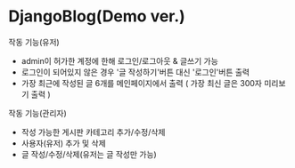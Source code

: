 # DjangoBlog(Demo ver.)
작동 기능(유저)
- admin이 허가한 계정에 한해 로그인/로그아웃 & 글쓰기 가능
- 로그인이 되어있지 않은 경우 '글 작성하기'버튼 대신 '로그인'버튼 출력
- 가장 최근에 작성된 글 6개를 메인페이지에서 출력 ( 가장 최신 글은 300자 미리보기 출력 )


작동 기능(관리자)
- 작성 가능한 게시판 카테고리 추가/수정/삭제
- 사용자(유저) 추가 및 삭제
- 글 작성/수정/삭제(유저는 글 작성만 가능)

